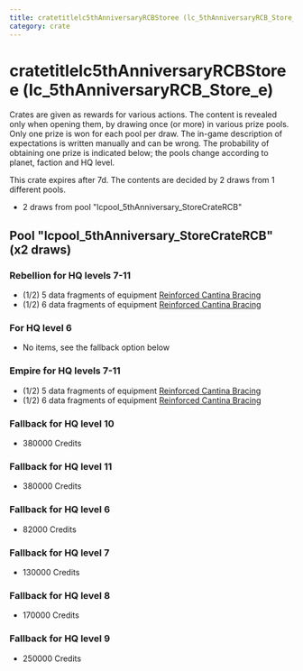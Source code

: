 ```yaml
---
title: cratetitlelc5thAnniversaryRCBStoree (lc_5thAnniversaryRCB_Store_e)
category: crate
---
```


# cratetitlelc5thAnniversaryRCBStoree (lc_5thAnniversaryRCB_Store_e)

Crates are given as rewards for various actions. The content is revealed only when opening them, by drawing once (or more) in various prize pools. Only one prize is won for each pool per draw. The in-game description of expectations is written manually and can be wrong. The probability of obtaining one prize is indicated below; the pools change according to planet, faction and HQ level.

This crate expires after 7d. The contents are decided by 2 draws from 1 different pools.
  * 2 draws from pool "lcpool_5thAnniversary_StoreCrateRCB"

## Pool "lcpool_5thAnniversary_StoreCrateRCB" (x2 draws)

### Rebellion for HQ levels 7-11

  * (1/2) 5 data fragments of equipment [Reinforced Cantina Bracing](eqpRebelCantinaHealth)
  * (1/2) 6 data fragments of equipment [Reinforced Cantina Bracing](eqpRebelCantinaHealth)

### For HQ level 6

  * No items, see the fallback option below

### Empire for HQ levels 7-11

  * (1/2) 5 data fragments of equipment [Reinforced Cantina Bracing](eqpEmpireCantinaHealth)
  * (1/2) 6 data fragments of equipment [Reinforced Cantina Bracing](eqpEmpireCantinaHealth)

### Fallback for HQ level 10

  * 380000 Credits

### Fallback for HQ level 11

  * 380000 Credits

### Fallback for HQ level 6

  * 82000 Credits

### Fallback for HQ level 7

  * 130000 Credits

### Fallback for HQ level 8

  * 170000 Credits

### Fallback for HQ level 9

  * 250000 Credits